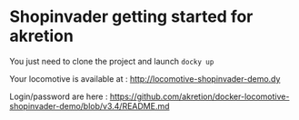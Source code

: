 # Shopinvader getting started for akretion

You just need to clone the project and launch `docky up`

Your locomotive is available at : http://locomotive-shopinvader-demo.dy

Login/password are here : https://github.com/akretion/docker-locomotive-shopinvader-demo/blob/v3.4/README.md
